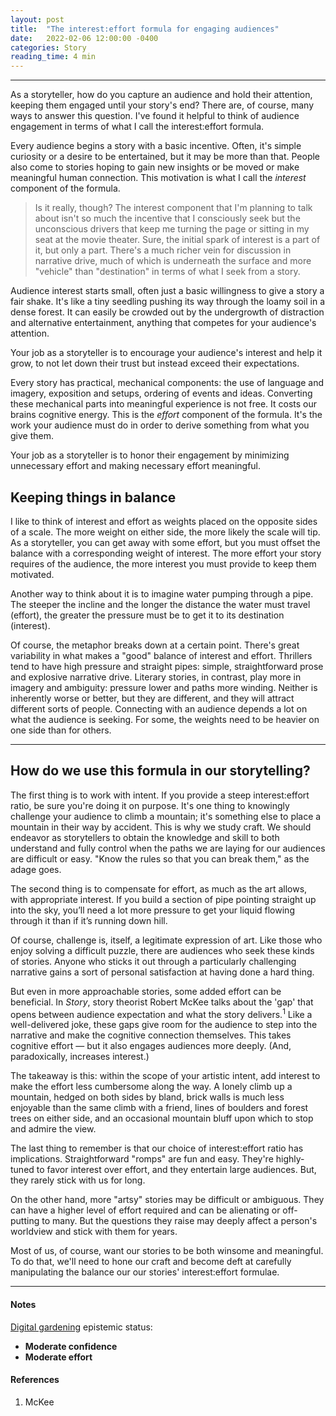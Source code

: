 ```yaml
---
layout: post
title:  "The interest:effort formula for engaging audiences"
date:   2022-02-06 12:00:00 -0400
categories: Story
reading_time: 4 min
---
```


---

<p class="dropCap">As a storyteller, how do you capture an audience and hold their attention, keeping them engaged until your story's end? There are, of course, many ways to answer this question. I've found it helpful to think of audience engagement in terms of what I call the interest:effort formula.</p>

Every audience begins a story with a basic incentive. Often, it's simple curiosity or a desire to be entertained, but it may be more than that. People also come to stories hoping to gain new insights or be moved or make meaningful human connection. This motivation is what I call the _interest_ component of the formula.

> Is it really, though? The interest component that I'm planning to talk about isn't so much the incentive that I consciously seek but the unconscious drivers that keep me turning the page or sitting in my seat at the movie theater. Sure, the initial spark of interest is a part of it, but only a part. There's a much richer vein for discussion in narrative drive, much of which is underneath the surface and more "vehicle" than "destination" in terms of what I seek from a story.

Audience interest starts small, often just a basic willingness to give a story a fair shake. It's like a tiny seedling pushing its way through the loamy soil in a dense forest. It can easily be crowded out by the undergrowth of distraction and alternative entertainment, anything that competes for your audience's attention.

Your job as a storyteller is to encourage your audience's interest and help it grow, to not let down their trust but instead exceed their expectations. 

Every story has practical, mechanical components: the use of language and imagery, exposition and setups, ordering of events and ideas. Converting these mechanical parts into meaningful experience is not free. It costs our brains cognitive energy. This is the _effort_ component of the formula. It's the work your audience must do in order to derive something from what you give them.

Your job as a storyteller is to honor their engagement by minimizing unnecessary effort and making necessary effort meaningful.

## Keeping things in balance

I like to think of interest and effort as weights placed on the opposite sides of a scale. The more weight on either side, the more likely the scale will tip. As a storyteller, you can get away with some effort, but you must offset the balance with a corresponding weight of interest. The more effort your story requires of the audience, the more interest you must provide to keep them motivated.

Another way to think about it is to imagine water pumping through a pipe. The steeper the incline and the longer the distance the water must travel (effort), the greater the pressure must be to get it to its destination (interest).

Of course, the metaphor breaks down at a certain point. There's great variability in what makes a "good" balance of interest and effort. Thrillers tend to have high pressure and straight pipes: simple, straightforward prose and explosive narrative drive. Literary stories, in contrast, play more in imagery and ambiguity: pressure lower and paths more winding. Neither is inherently worse or better, but they are different, and they will attract different sorts of people. Connecting with an audience depends a lot on what the audience is seeking. For some, the weights need to be heavier on one side than for others.

---

## How do we use this formula in our storytelling?

The first thing is to work with intent. If you provide a steep interest:effort ratio, be sure you're doing it on purpose. It's one thing to knowingly challenge your audience to climb a mountain; it's something else to place a mountain in their way by accident. This is why we study craft. We should endeavor as storytellers to obtain the knowledge and skill to both understand and fully control when the paths we are laying for our audiences are difficult or easy. "Know the rules so that you can break them," as the adage goes.

The second thing is to compensate for effort, as much as the art allows, with appropriate interest. If you build a section of pipe pointing straight up into the sky, you’ll need a lot more pressure to get your liquid flowing through it than if it’s running down hill.

Of course, challenge is, itself, a legitimate expression of art. Like those who enjoy solving a difficult puzzle, there are audiences who seek these kinds of stories. Anyone who sticks it out through a particularly challenging narrative gains a sort of personal satisfaction at having done a hard thing.

But even in more approachable stories, some added effort can be beneficial. In _Story_, story theorist Robert McKee talks about the 'gap' that opens between audience expectation and what the story delivers.<sup>1</sup> Like a well-delivered joke, these gaps give room for the audience to step into the narrative and make the cognitive connection themselves. This takes cognitive effort — but it also engages audiences more deeply. (And, paradoxically, increases interest.)

The takeaway is this: within the scope of your artistic intent, add interest to make the effort less cumbersome along the way. A lonely climb up a mountain, hedged on both sides by bland, brick walls is much less enjoyable than the same climb with a friend, lines of boulders and forest trees on either side, and an occasional mountain bluff upon which to stop and admire the view.

The last thing to remember is that our choice of interest:effort ratio has implications. Straightforward "romps" are fun and easy. They're highly-tuned to favor interest over effort, and they entertain large audiences. But, they rarely stick with us for long. 

On the other hand, more "artsy" stories may be difficult or ambiguous. They can have a higher level of effort required and can be alienating or off-putting to many. But the questions they raise may deeply affect a person's worldview and stick with them for years.

Most of us, of course, want our stories to be both winsome and meaningful. To do that, we'll need to hone our craft and become deft at carefully manipulating the balance our our stories' interest:effort formulae.

---

#### Notes

[Digital gardening](https://maggieappleton.com/garden-history) epistemic status:

- <strong>Moderate confidence</strong>
- <strong>Moderate effort</strong>

#### References

1. McKee


